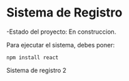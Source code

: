 <h1>Sistema de Registro </h1>

-Estado del proyecto: En construccion.

Para ejecutar el sistema, debes poner:

```npm install react```

Sistema de registro 2
